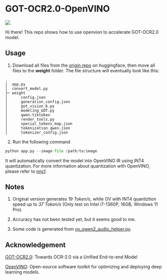 # GOT-OCR2.0-OpenVINO

<a href="https://huggingface.co/can-gaa-hou/GOT-OCR2.0-OpenVINO-INT4"><img src="https://img.shields.io/badge/Huggingface-yellow"></a>

Hi there! This repo shows how to use openvion to accelerate GOT-OCR2.0 model.

## Usage

1. Download all files from the [origin repo](https://huggingface.co/stepfun-ai/GOT-OCR2_0/tree/main) on huggingface, then move all files to the **weight** folder. The file structure will eventually look like this:
```
.
│  app.py
│  convert_model.py
├─ weight
│      config.json
│      generation_config.json
│      got_vision_b.py
│      modeling_GOT.py
│      qwen.tiktoken
│      render_tools.py
│      special_tokens_map.json
│      tokenization_qwen.json
│      tokenizer_config.json
```

2. Run the following command
```python
python app.py --image-file /path/to/image
```
It will automatically convert the model into OpenVINO IR using INT4 quantization. For more information about quantization with OpenVINO, please refer to [nncf](https://github.com/openvinotoolkit/nncf).


## Notes

1. Original version generates *19 Token/s*, while OV with INT4 quantiztion speed up to *37 Token/s* (Only test on Intel i7-1360P, 16GB, Windows 11 Pro).

2. Accuracy has not been tested yet, but it seems good to me.

3. Some code is generated from [ov_qwen2_audio_helper.py](https://raw.githubusercontent.com/openvinotoolkit/openvino_notebooks/latest/notebooks/qwen2-audio/ov_qwen2_audio_helper.py).


## Acknowledgement

[GOT-OCR2.0](https://github.com/Ucas-HaoranWei/GOT-OCR2.0): Towards OCR-2.0 via a Unified End-to-end Model

[OpenVINO](https://github.com/openvinotoolkit/openvino): Open-source software toolkit for optimizing and deploying deep learning models.

